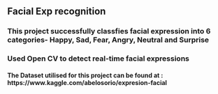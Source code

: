 ## Facial Exp recognition
<h3>This project successfully classfies facial expression into 6 categories- Happy, Sad, Fear, Angry, Neutral and Surprise </h3>
<h3>Used Open CV to detect real-time facial expressions</h3>
<h4>The Dataset utilised for this project can be found at : https://www.kaggle.com/abelosorio/expresion-facial </h4>
